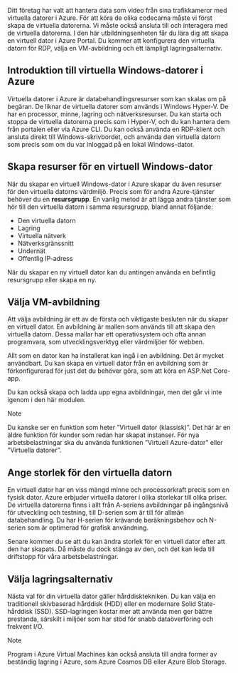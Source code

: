 Ditt företag har valt att hantera data som video från sina trafikkameror med virtuella datorer i Azure. För att köra de olika codecarna måste vi först skapa de virtuella datorerna. Vi måste också ansluta till och interagera med de virtuella datorerna. I den här utbildningsenheten får du lära dig att skapa en virtuell dator i Azure Portal. Du kommer att konfigurera den virtuella datorn för RDP, välja en VM-avbildning och ett lämpligt lagringsalternativ.

## <a name="introduction-to-windows-virtual-machines-in-azure"></a>Introduktion till virtuella Windows-datorer i Azure

Virtuella datorer i Azure är databehandlingsresurser som kan skalas om på begäran. De liknar de virtuella datorer som används i Windows Hyper-V. De har en processor, minne, lagring och nätverksresurser. Du kan starta och stoppa de virtuella datorerna precis som i Hyper-V, och du kan hantera dem från portalen eller via Azure CLI. Du kan också använda en RDP-klient och ansluta direkt till Windows-skrivbordet, och använda den virtuella datorn som precis som om du var inloggad på en lokal Windows-dator.

## <a name="create-resources-for-a-windows-vm"></a>Skapa resurser för en virtuell Windows-dator

När du skapar en virtuell Windows-dator i Azure skapar du även resurser för den virtuella datorns värdmiljö. Precis som för andra Azure-tjänster behöver du en **resursgrupp**. En vanlig metod är att lägga andra tjänster som hör till den virtuella datorn i samma resursgrupp, bland annat följande:

* Den virtuella datorn
* Lagring
* Virtuella nätverk 
* Nätverksgränssnitt
* Undernät
* Offentlig IP-adress

När du skapar en ny virtuell dator kan du antingen använda en befintlig resursgrupp eller skapa en ny.

## <a name="choose-the-vm-image"></a>Välja VM-avbildning

Att välja avbildning är ett av de första och viktigaste besluten när du skapar en virtuell dator. En avbildning är mallen som används till att skapa den virtuella datorn. Dessa mallar har ett operativsystem och ofta annan programvara, som utvecklingsverktyg eller värdmiljöer för webben.

Allt som en dator kan ha installerat kan ingå i en avbildning. Det är mycket användbart. Du kan skapa en virtuell dator från en avbildning som är förkonfigurerad för just det du behöver göra, som att köra en ASP.Net Core-app.

Du kan också skapa och ladda upp egna avbildningar, men det går vi inte igenom i den här modulen.

> [!Note] 
> Du kanske ser en funktion som heter ”Virtuell dator (klassisk)”. Det här är en äldre funktion för kunder som redan har skapat instanser. För nya arbetsbelastningar ska du använda funktionen ”Virtuell Azure-dator” eller ”Virtuella datorer”.

## <a name="sizing-your-vm"></a>Ange storlek för den virtuella datorn

En virtuell dator har en viss mängd minne och processorkraft precis som en fysisk dator. Azure erbjuder virtuella datorer i olika storlekar till olika priser. De virtuella datorerna finns i allt från A-seriens avbildningar på ingångsnivå för utveckling och testning, till D-serien som är till för allmän databehandling. Du har H-serien för krävande beräkningsbehov och N-serien som är optimerad för grafisk användning.

Senare kommer du se att du kan ändra storlek för en virtuell dator efter att den har skapats. Då måste du dock stänga av den, och det kan leda till driftstopp för våra arbetsbelastningar.

## <a name="choosing-storage-options"></a>Välja lagringsalternativ

Nästa val för din virtuella dator gäller hårddisktekniken. Du kan välja en traditionell skivbaserad hårddisk (HDD) eller en modernare Solid State-hårddisk (SSD). SSD-lagringen kostar mer att använda men ger bättre prestanda, särskilt i miljöer som har stöd för snabb dataöverföring och frekvent I/O.

> [!Note] 
> Program i Azure Virtual Machines kan också ansluta till andra former av beständig lagring i Azure, som Azure Cosmos DB eller Azure Blob Storage.

